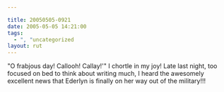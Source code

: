 ```yaml
---

title: 20050505-0921
date: 2005-05-05 14:21:00
tags:
  - ", "uncategorized
layout: rut
---
```


<p> "O frabjous day! Callooh! Callay!'" I chortle in my joy!
Late last night, too focused on bed to think about writing much,
I heard the awesomely excellent news that Ederlyn is finally on her
way out of the military!!!</p>

